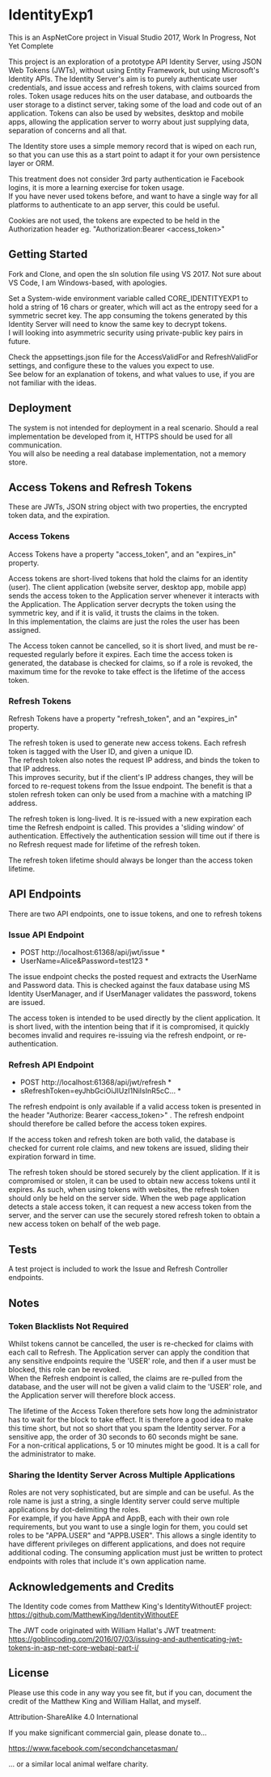 


# IdentityExp1

This is an AspNetCore project in Visual Studio 2017, Work In Progress, Not Yet Complete

This project is an exploration of a prototype API Identity Server, using JSON Web Tokens (JWTs), without using Entity Framework, but using Microsoft's Identity APIs.
The Identity Server's aim is to purely authenticate user credentials, and issue access and refresh tokens, with claims sourced from roles.
Token usage reduces hits on the user database, and outboards the user storage to a distinct server, taking some of the load and code out of an application.
Tokens can also be used by websites, desktop and mobile apps, allowing the application server to worry about just supplying data, separation of concerns and all that.

The Identity store uses a simple memory record that is wiped on each run, so that you can use this as a start point to adapt it for your own persistence layer or ORM.

This treatment does not consider 3rd party authentication ie Facebook logins, it is more a learning exercise for token usage.  
If you have never used tokens before, and want to have a single way for all platforms to authenticate to an app server, this could be useful.

Cookies are not used, the tokens are expected to be held in the Authorization header eg. "Authorization:Bearer <access_token>"



## Getting Started

Fork and Clone, and open the sln solution file using VS 2017.  Not sure about VS Code, I am Windows-based, with apologies.

Set a System-wide environment variable called CORE_IDENTITYEXP1 to hold a string of 16 chars or greater, which will act as the entropy seed for a symmetric secret key.
The app consuming the tokens generated by this Identity Server will need to know the same key to decrypt tokens.  
I will looking into asymmetric security using private-public key pairs in future.

Check the appsettings.json file for the AccessValidFor and RefreshValidFor settings, and configure these to the values you expect to use.  
See below for an explanation of tokens, and what values to use, if you are not familiar with the ideas.



## Deployment

The system is not intended for deployment in a real scenario.
Should a real implementation be developed from it, HTTPS should be used for all communication.  
You will also be needing a real database implementation, not a memory store.



## Access Tokens and Refresh Tokens

These are JWTs, JSON string object with two properties, the encrypted token data, and the expiration.



### Access Tokens

Access Tokens have a property "access_token", and an "expires_in" property.

Access tokens are short-lived tokens that hold the claims for an identity (user).
The client application (website server, desktop app, mobile app) sends the access token to the Application server whenever it interacts with the Application.
The Application server decrypts the token using the symmetric key, and if it is valid, it trusts the claims in the token.  
In this implementation, the claims are just the roles the user has been assigned.

The Access token cannot be cancelled, so it is short lived, and must be re-requested regularly before it expires.
Each time the access token is generated, the database is checked for claims, so if a role is revoked, the maximum time for the revoke to take effect is the
lifetime of the access token.



### Refresh Tokens

Refresh Tokens have a property "refresh_token", and an "expires_in" property.

The refresh token is used to generate new access tokens.
Each refresh token is tagged with the User ID, and given a unique ID.  
The refresh token also notes the request IP address, and binds the token to that IP address.  
This improves security, but if the client's IP address changes, they will be forced to re-request tokens from the Issue endpoint.
The benefit is that a stolen refresh token can only be used from a machine with a matching IP address.

The refresh token is long-lived.  It is re-issued with a new expiration each time the Refresh endpoint is called.
This provides a 'sliding window' of authentication.
Effectively the authentication session will time out if there is no Refresh request made for lifetime of the refresh token.

The refresh token lifetime should always be longer than the access token lifetime.



## API Endpoints

There are two API endpoints, one to issue tokens, and one to refresh tokens



### Issue API Endpoint 

* POST http://localhost:61368/api/jwt/issue *
* UserName=Alice&Password=test123 *

The issue endpoint checks the posted request and extracts the UserName and Password data.
This is checked against the faux database using MS Identity UserManager, and if UserManager validates the password, tokens are issued.

The access token is intended to be used directly by the client application.
It is short lived, with the intention being that if it is compromised, it quickly becomes invalid and requires re-issuing via the refresh endpoint, or re-authentication.



### Refresh API Endpoint

* POST http://localhost:61368/api/jwt/refresh *
* sRefreshToken=eyJhbGciOiJIUzI1NiIsInR5cC... *

The refresh endpoint is only available if a valid access token is presented in the header "Authorize: Bearer <access_token>" .
The refresh endpoint should therefore be called before the access token expires.

If the access token and refresh token are both valid, the database is checked for current role claims, and new tokens are issued, 
sliding their expiration forward in time.

The refresh token should be stored securely by the client application.
If it is compromised or stolen, it can be used to obtain new access tokens until it expires.
As such, when using tokens with websites, the refresh token should only be held on the server side.
When the web page application detects a stale access token, it can request a new access token from the server, and the server can use
the securely stored refresh token to obtain a new access token on behalf of the web page.



## Tests

A test project is included to work the Issue and Refresh Controller endpoints.



## Notes



### Token Blacklists Not Required

Whilst tokens cannot be cancelled, the user is re-checked for claims with each call to Refresh.
The Application server can apply the condition that any sensitive endpoints require the 'USER' role, and then if a user must be blocked, this role can be revoked.  
When the Refresh endpoint is called, the claims are re-pulled from the database, and the user will not be given a valid claim to the 'USER' role,
and the Application server will therefore block access.

The lifetime of the Access Token therefore sets how long the administrator has to wait for the block to take effect.  It is therefore a good idea to make this time short, but not
so short that you spam the Identity server.  For a sensitive app, the order of 30 seconds to 60 seconds might be sane.  
For a non-critical applications, 5 or 10 minutes might be good.  It is a call for the administrator to make.



### Sharing the Identity Server Across Multiple Applications

Roles are not very sophisticated, but are simple and can be useful.  As the role name is just a string, a single Identity server could serve multiple applications by dot-delimiting the roles.  
For example, if you have AppA and AppB, each with their own role requirements, but you want to use a single login for them, you could set roles to be "APPA.USER" and "APPB.USER".
This allows a single identity to have different privileges on different applications, and does not require additional coding.
The consuming application must just be written to protect endpoints with roles that include it's own application name.



## Acknowledgements and Credits

The Identity code comes from Matthew King's IdentityWithoutEF project:
https://github.com/MatthewKing/IdentityWithoutEF

The JWT code originated with William Hallat's JWT treatment:
https://goblincoding.com/2016/07/03/issuing-and-authenticating-jwt-tokens-in-asp-net-core-webapi-part-i/



## License

Please use this code in any way you see fit, but if you can, document the credit of the Matthew King and William Hallat, and myself.

Attribution-ShareAlike 4.0 International

If you make significant commercial gain, please donate to...

   https://www.facebook.com/secondchancetasman/

... or a similar local animal welfare charity.